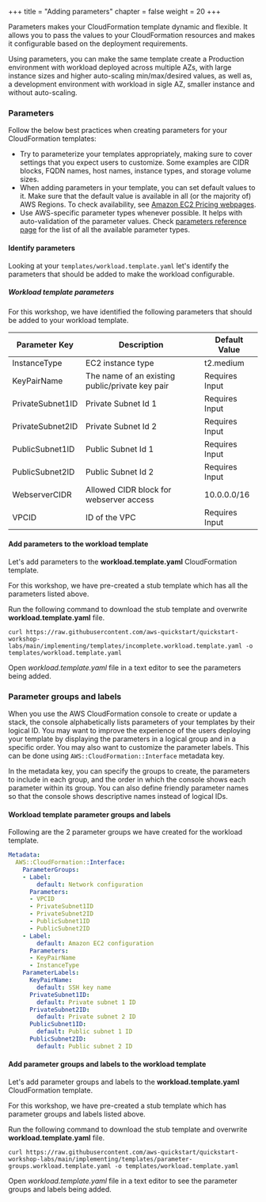 +++
title = "Adding parameters"
chapter = false
weight = 20
+++

Parameters makes your CloudFormation template dynamic and flexible. It allows you to pass the values to your CloudFormation resources and makes it configurable based on the deployment requirements.

Using parameters, you can make the same template create a Production environment with workload deployed across multiple AZs, with large instance sizes and higher auto-scaling min/max/desired values, as well as, a development environment with workload in sigle AZ, smaller instance and without auto-scaling.

### Parameters

Follow the below best practices when creating parameters for your CloudFormation templates:

- Try to parameterize your templates appropriately, making sure to cover settings that you expect users to customize. Some examples are CIDR blocks, FQDN names, host names, instance types, and storage volume sizes.
- When adding parameters in your template, you can set default values to it. Make sure that the default value is available in all (or the majority of) AWS Regions. To check availability, see [Amazon EC2 Pricing webpages](https://aws.amazon.com/ec2/pricing/on-demand/).
- Use AWS-specific parameter types whenever possible. It helps with auto-validation of the parameter values. Check [parameters reference page](https://docs.aws.amazon.com/AWSCloudFormation/latest/UserGuide/parameters-section-structure.html#aws-specific-parameter-types) for the list of all the available parameter types.


#### Identify parameters

Looking at your `templates/workload.template.yaml` let's identify the parameters that should be added to make the workload configurable.


##### Workload template parameters

For this workshop, we have identified the following parameters that should be added to your workload template.

| Parameter Key | Description | Default Value|
| ------------- | ----------- | ------------ |
|InstanceType| EC2 instance type | t2.medium|
|KeyPairName| The name of an existing public/private key pair| Requires Input |
|PrivateSubnet1ID| Private Subnet Id 1 |Requires Input |
|PrivateSubnet2ID| Private Subnet Id 2 |Requires Input |
|PublicSubnet1ID| Public Subnet Id 1 |Requires Input |
|PublicSubnet2ID| Public Subnet Id 2 |Requires Input |
|WebserverCIDR| Allowed CIDR block for  webserver access|10.0.0.0/16|
|VPCID| ID of the VPC |Requires Input |

#### Add parameters to the workload template

Let's add parameters to the **workload.template.yaml** CloudFormation template.

For this workshop, we have pre-created a stub template which has all the parameters listed above.

Run the following command to download the stub template and overwrite **workload.template.yaml** file.

```
curl https://raw.githubusercontent.com/aws-quickstart/quickstart-workshop-labs/main/implementing/templates/incomplete.workload.template.yaml -o templates/workload.template.yaml
```

Open *workload.template.yaml* file in a text editor to see the parameters being added.


### Parameter groups and labels

When you use the AWS CloudFormation console to create or update a stack, the console alphabetically lists parameters of your templates by their logical ID. You may want to improve the experience of the users deploying your template by displaying the parameters in a logical group and in a specific order. You may also want to customize the parameter labels. This can be done using `AWS::CloudFormation::Interface` metadata key.

In the metadata key, you can specify the groups to create, the parameters to include in each group, and the order in which the console shows each parameter within its group. You can also define friendly parameter names so that the console shows descriptive names instead of logical IDs.

#### Workload template parameter groups and labels

Following are the 2 parameter groups we have created for the workload template.

```yaml
Metadata:
  AWS::CloudFormation::Interface:
    ParameterGroups:
    - Label:
        default: Network configuration
      Parameters:
      - VPCID
      - PrivateSubnet1ID
      - PrivateSubnet2ID
      - PublicSubnet1ID
      - PublicSubnet2ID
    - Label:
        default: Amazon EC2 configuration
      Parameters:
      - KeyPairName
      - InstanceType
    ParameterLabels:
      KeyPairName:
        default: SSH key name
      PrivateSubnet1ID:
        default: Private subnet 1 ID
      PrivateSubnet2ID:
        default: Private subnet 2 ID
      PublicSubnet1ID:
        default: Public subnet 1 ID
      PublicSubnet2ID:
        default: Public subnet 2 ID
```

#### Add parameter groups and labels to the workload template

Let's add parameter groups and labels to the **workload.template.yaml** CloudFormation template.

For this workshop, we have pre-created a stub template which has parameter groups and labels listed above.

Run the following command to download the stub template and overwrite **workload.template.yaml** file.

```
curl https://raw.githubusercontent.com/aws-quickstart/quickstart-workshop-labs/main/implementing/templates/parameter-groups.workload.template.yaml -o templates/workload.template.yaml
```

Open *workload.template.yaml* file in a text editor to see the parameter groups and labels being added.